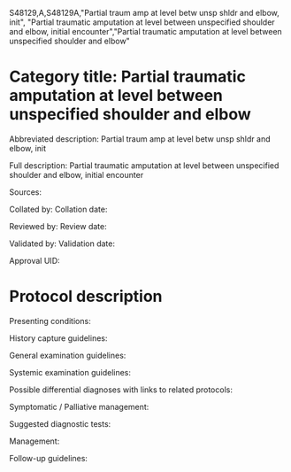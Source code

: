 S48129,A,S48129A,"Partial traum amp at level betw unsp shldr and elbow, init", "Partial traumatic amputation at level between unspecified shoulder and elbow, initial encounter","Partial traumatic amputation at level between unspecified shoulder and elbow"
# Category title: Partial traumatic amputation at level between unspecified shoulder and elbow

Abbreviated description: Partial traum amp at level betw unsp shldr and elbow, init

Full description: Partial traumatic amputation at level between unspecified shoulder and elbow, initial encounter

Sources:

Collated by:
Collation date:

Reviewed by:
Review date:

Validated by:
Validation date:

Approval UID:

# Protocol description

Presenting conditions:

History capture guidelines:

General examination guidelines:

Systemic examination guidelines:

Possible differential diagnoses with links to related protocols:

Symptomatic / Palliative management:

Suggested diagnostic tests:

Management:

Follow-up guidelines:
